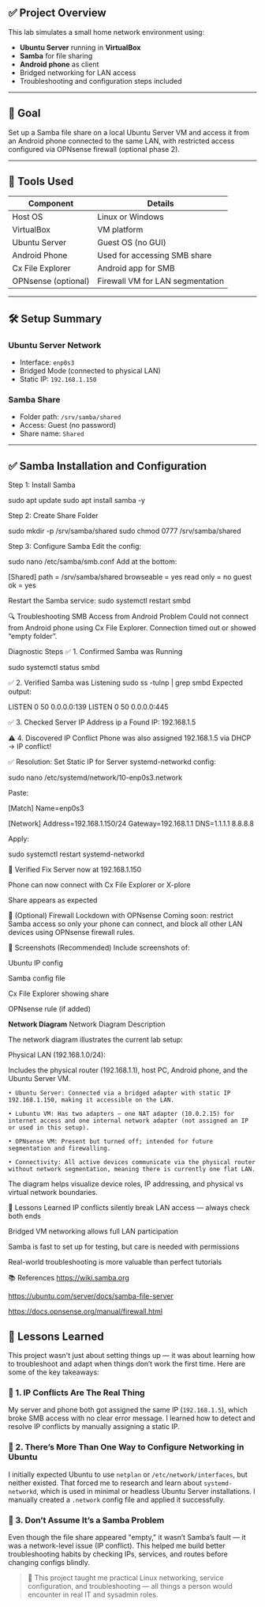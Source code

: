 
## ✅ Project Overview

This lab simulates a small home network environment using:

- **Ubuntu Server** running in **VirtualBox**
- **Samba** for file sharing
- **Android phone** as client
- Bridged networking for LAN access
- Troubleshooting and configuration steps included

---

## 📂 Goal

Set up a Samba file share on a local Ubuntu Server VM and access it from an Android phone connected to the same LAN, with restricted access configured via OPNsense firewall (optional phase 2).

---

## 🔧 Tools Used

| Component       | Details                            |
|----------------|-------------------------------------|
| Host OS         | Linux or Windows                   |
| VirtualBox      | VM platform                        |
| Ubuntu Server   | Guest OS (no GUI)                  |
| Android Phone   | Used for accessing SMB share       |
| Cx File Explorer| Android app for SMB                |
| OPNsense (optional) | Firewall VM for LAN segmentation |

---

## 🛠️ Setup Summary

### Ubuntu Server Network

- Interface: `enp0s3`
- Bridged Mode (connected to physical LAN)
- Static IP: `192.168.1.150`

### Samba Share

- Folder path: `/srv/samba/shared`
- Access: Guest (no password)
- Share name: `Shared`

---

## ✅ Samba Installation and Configuration

Step 1: Install Samba

sudo apt update
sudo apt install samba -y


Step 2: Create Share Folder

sudo mkdir -p /srv/samba/shared
sudo chmod 0777 /srv/samba/shared


Step 3: Configure Samba
Edit the config:

sudo nano /etc/samba/smb.conf
Add at the bottom:

[Shared]
   path = /srv/samba/shared
   browseable = yes
   read only = no
   guest ok = yes

Restart the Samba service:
sudo systemctl restart smbd


🔍 Troubleshooting SMB Access from Android
Problem
Could not connect from Android phone using Cx File Explorer. Connection timed out or showed “empty folder”.


Diagnostic Steps
✅ 1. Confirmed Samba was Running

sudo systemctl status smbd


✅ 2. Verified Samba was Listening
sudo ss -tulnp | grep smbd
Expected output:

LISTEN 0 50 0.0.0.0:139
LISTEN 0 50 0.0.0.0:445


✅ 3. Checked Server IP Address
ip a
Found IP: 192.168.1.5


⚠️ 4. Discovered IP Conflict
Phone was also assigned 192.168.1.5 via DHCP → IP conflict!

✅ Resolution: Set Static IP for Server
systemd-networkd config:

sudo nano /etc/systemd/network/10-enp0s3.network

Paste:

[Match]
Name=enp0s3

[Network]
Address=192.168.1.150/24
Gateway=192.168.1.1
DNS=1.1.1.1 8.8.8.8

Apply:

sudo systemctl restart systemd-networkd


🔁 Verified Fix
Server now at 192.168.1.150

Phone can now connect with Cx File Explorer or X-plore

Share appears as expected

🔐 (Optional) Firewall Lockdown with OPNsense
Coming soon: restrict Samba access so only your phone can connect, and block all other LAN devices using OPNsense firewall rules.

📸 Screenshots (Recommended)
Include screenshots of:

Ubuntu IP config

Samba config file

Cx File Explorer showing share

OPNsense rule (if added)




**Network Diagram**
Network Diagram Description

The network diagram illustrates the current lab setup:

Physical LAN (192.168.1.0/24):

Includes the physical router (192.168.1.1), host PC, Android phone, and the Ubuntu Server VM.

    • Ubuntu Server: Connected via a bridged adapter with static IP 192.168.1.150, making it accessible on the LAN.
    
    • Lubuntu VM: Has two adapters — one NAT adapter (10.0.2.15) for internet access and one internal network adapter (not assigned an IP or used in this setup).
    
    • OPNsense VM: Present but turned off; intended for future segmentation and firewalling.
    
    • Connectivity: All active devices communicate via the physical router without network segmentation, meaning there is currently one flat LAN.
    
The diagram helps visualize device roles, IP addressing, and physical vs virtual network boundaries.



🧠 Lessons Learned
IP conflicts silently break LAN access — always check both ends

Bridged VM networking allows full LAN participation

Samba is fast to set up for testing, but care is needed with permissions

Real-world troubleshooting is more valuable than perfect tutorials

📚 References
https://wiki.samba.org

https://ubuntu.com/server/docs/samba-file-server

https://docs.opnsense.org/manual/firewall.html







## 📘 Lessons Learned

This project wasn't just about setting things up — it was about learning how to troubleshoot and adapt when things don’t work the first time. Here are some of the key takeaways:

### 🧠 1. IP Conflicts Are The Real Thing
My server and phone both got assigned the same IP (`192.168.1.5`), which broke SMB access with no clear error message. I learned how to detect and resolve IP conflicts by manually assigning a static IP.

### 🧠 2. There’s More Than One Way to Configure Networking in Ubuntu  
I initially expected Ubuntu to use `netplan` or `/etc/network/interfaces`, but neither existed. That forced me to research and learn about `systemd-networkd`, which is used in minimal or headless Ubuntu Server installations. I manually created a `.network` config file and applied it successfully.

### 🧠 3. Don’t Assume It’s a Samba Problem  
Even though the file share appeared "empty," it wasn’t Samba’s fault — it was a network-level issue (IP conflict). This helped me build better troubleshooting habits by checking IPs, services, and routes before changing configs blindly.


> 🚀 This project taught me practical Linux networking, service configuration, and troubleshooting — all things a person would encounter in real IT and sysadmin roles.
